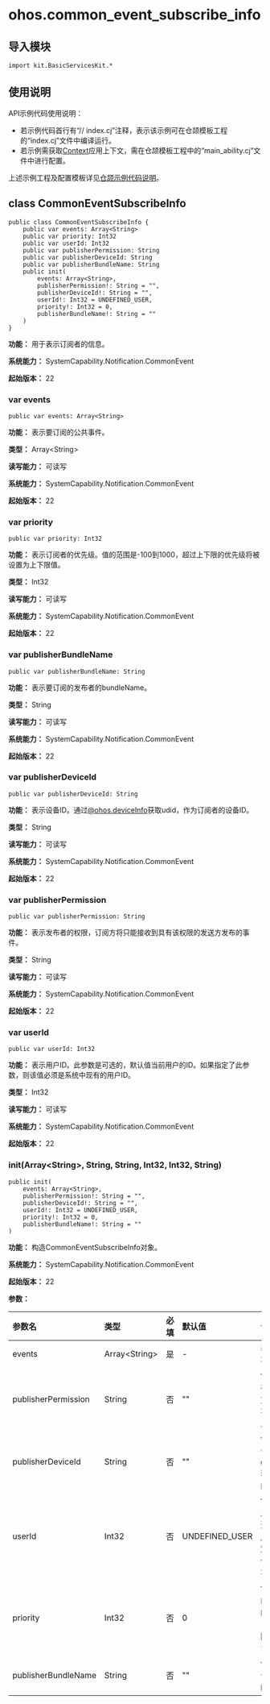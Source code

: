 # ohos.common_event_subscribe_info

## 导入模块

```cangjie
import kit.BasicServicesKit.*
```

## 使用说明

API示例代码使用说明：

- 若示例代码首行有“// index.cj”注释，表示该示例可在仓颉模板工程的“index.cj”文件中编译运行。
- 若示例需获取[Context](../AbilityKit/cj-apis-app-ability-ui_ability.md#class-context)应用上下文，需在仓颉模板工程中的“main_ability.cj”文件中进行配置。

上述示例工程及配置模板详见[仓颉示例代码说明](../cj-development-intro.md#仓颉示例代码说明)。

## class CommonEventSubscribeInfo

```cangjie
public class CommonEventSubscribeInfo {
    public var events: Array<String>
    public var priority: Int32
    public var userId: Int32
    public var publisherPermission: String
    public var publisherDeviceId: String
    public var publisherBundleName: String
    public init(
        events: Array<String>,
        publisherPermission!: String = "",
        publisherDeviceId!: String = "",
        userId!: Int32 = UNDEFINED_USER,
        priority!: Int32 = 0,
        publisherBundleName!: String = ""
    )
}
```

**功能：** 用于表示订阅者的信息。

**系统能力：** SystemCapability.Notification.CommonEvent

**起始版本：** 22

### var events

```cangjie
public var events: Array<String>
```

**功能：** 表示要订阅的公共事件。

**类型：** Array\<String>

**读写能力：** 可读写

**系统能力：** SystemCapability.Notification.CommonEvent

**起始版本：** 22

### var priority

```cangjie
public var priority: Int32
```

**功能：** 表示订阅者的优先级。值的范围是-100到1000，超过上下限的优先级将被设置为上下限值。

**类型：** Int32

**读写能力：** 可读写

**系统能力：** SystemCapability.Notification.CommonEvent

**起始版本：** 22

### var publisherBundleName

```cangjie
public var publisherBundleName: String
```

**功能：** 表示要订阅的发布者的bundleName。

**类型：** String

**读写能力：** 可读写

**系统能力：** SystemCapability.Notification.CommonEvent

**起始版本：** 22

### var publisherDeviceId

```cangjie
public var publisherDeviceId: String
```

**功能：** 表示设备ID。通过[@ohos.deviceInfo](./cj-apis-device_info.md)获取udid，作为订阅者的设备ID。

**类型：** String

**读写能力：** 可读写

**系统能力：** SystemCapability.Notification.CommonEvent

**起始版本：** 22

### var publisherPermission

```cangjie
public var publisherPermission: String
```

**功能：** 表示发布者的权限，订阅方将只能接收到具有该权限的发送方发布的事件。

**类型：** String

**读写能力：** 可读写

**系统能力：** SystemCapability.Notification.CommonEvent

**起始版本：** 22

### var userId

```cangjie
public var userId: Int32
```

**功能：** 表示用户ID。此参数是可选的，默认值当前用户的ID。如果指定了此参数，则该值必须是系统中现有的用户ID。

**类型：** Int32

**读写能力：** 可读写

**系统能力：** SystemCapability.Notification.CommonEvent

**起始版本：** 22

### init(Array\<String>, String, String, Int32, Int32, String)

```cangjie
public init(
    events: Array<String>,
    publisherPermission!: String = "",
    publisherDeviceId!: String = "",
    userId!: Int32 = UNDEFINED_USER,
    priority!: Int32 = 0,
    publisherBundleName!: String = ""
)
```

**功能：** 构造CommonEventSubscribeInfo对象。

**系统能力：** SystemCapability.Notification.CommonEvent

**起始版本：** 22

**参数：**

|参数名|类型|必填|默认值|说明|
|:---|:---|:---|:---|:---|
|events|Array\<String>|是|-|表示要订阅的公共事件。|
|publisherPermission|String|否|""| **命名参数。** 表示发布者的权限，订阅方将只能接收到具有该权限的发送方发布的事件。|
|publisherDeviceId|String|否|""| **命名参数。** 表示设备ID。通过[@ohos.deviceInfo](./cj-apis-device_info.md)获取udid，作为订阅者的设备ID。|
|userId|Int32|否|UNDEFINED_USER| **命名参数。** 表示用户ID。此参数是可选的，默认值当前用户的ID。如果指定了此参数，则该值必须是系统中现有的用户ID。|
|priority|Int32|否|0| **命名参数。**  表示订阅者的优先级。值的范围是-100到1000，超过上下限的优先级将被设置为上下限值。|
|publisherBundleName|String|否|""| **命名参数。** 表示要订阅的发布者的bundleName。|
